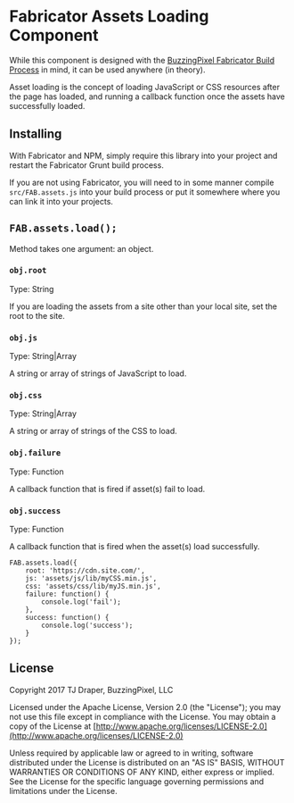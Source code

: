 # Fabricator Assets Loading Component

While this component is designed with the [BuzzingPixel Fabricator Build Process](https://github.com/tjdraper/buzzing-pixel-fabricator) in mind, it can be used anywhere (in theory).

Asset loading is the concept of loading JavaScript or CSS resources after the page has loaded, and running a callback function once the assets have successfully loaded.

## Installing

With Fabricator and NPM, simply require this library into your project and restart the Fabricator Grunt build process.

If you are not using Fabricator, you will need to in some manner compile `src/FAB.assets.js` into your build process or put it somewhere where you can link it into your projects.

## `FAB.assets.load();`

Method takes one argument: an object.

### `obj.root`

Type: String

If you are loading the assets from a site other than your local site, set the root to the site.

### `obj.js`

Type: String|Array

A string or array of strings of JavaScript to load.

### `obj.css`

Type: String|Array

A string or array of strings of the CSS to load.

### `obj.failure`

Type: Function

A callback function that is fired if asset(s) fail to load.

### `obj.success`

Type: Function

A callback function that is fired when the asset(s) load successfully.

```
FAB.assets.load({
    root: 'https://cdn.site.com/',
    js: 'assets/js/lib/myCSS.min.js',
    css: 'assets/css/lib/myJS.min.js',
    failure: function() {
        console.log('fail');
    },
    success: function() {
        console.log('success');
    }
});
```

## License

Copyright 2017 TJ Draper, BuzzingPixel, LLC

Licensed under the Apache License, Version 2.0 (the "License");
you may not use this file except in compliance with the License.
You may obtain a copy of the License at [http://www.apache.org/licenses/LICENSE-2.0](http://www.apache.org/licenses/LICENSE-2.0)

Unless required by applicable law or agreed to in writing, software
distributed under the License is distributed on an "AS IS" BASIS,
WITHOUT WARRANTIES OR CONDITIONS OF ANY KIND, either express or implied.
See the License for the specific language governing permissions and
limitations under the License.
